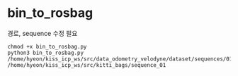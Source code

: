 # bin_to_rosbag

경로, sequence 수정 필요

```
chmod +x bin_to_rosbag.py
python3 bin_to_rosbag.py /home/hyeon/kiss_icp_ws/src/data_odometry_velodyne/dataset/sequences/01/velodyne /home/hyeon/kiss_icp_ws/src/kitti_bags/sequence_01
```
